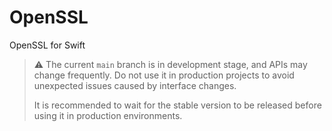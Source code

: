 # OpenSSL

OpenSSL for Swift

> ⚠️ The current `main` branch is in development stage, and APIs may change frequently. Do not use it in production projects to avoid unexpected issues caused by interface changes.
>
> It is recommended to wait for the stable version to be released before using it in production environments.